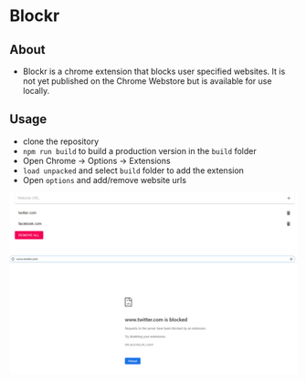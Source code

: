 # Blockr

## About
- Blockr is a chrome extension that blocks user specified websites. It is not yet published on the Chrome Webstore but is available for use locally. 

## Usage
- clone the repository
- `npm run build` to build a production version in the `build` folder
- Open Chrome -> Options -> Extensions
- `load unpacked` and select `build` folder to add the extension
- Open `options` and add/remove website urls

![alt text](https://github.com/johnagl/blockr/blob/master/src/images/blockr.png?raw=true)
![alt text](https://github.com/johnagl/blockr/blob/master/src/images/blocked.png?raw=true)
